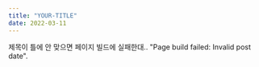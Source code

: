 ```yaml
---
title: "YOUR-TITLE"
date: 2022-03-11
---
```


제목이 틀에 안 맞으면 페이지 빌드에 실패한대..
 "Page build failed: Invalid post date".
